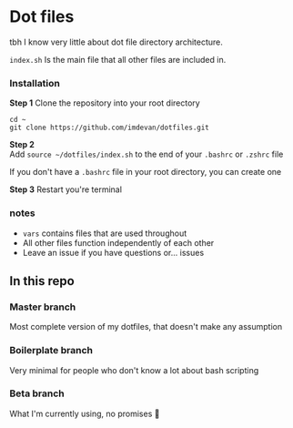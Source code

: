 # Dot files

tbh I know very little about dot file directory architecture.

`index.sh` Is the main file that all other files are included in.

### Installation

**Step 1**
Clone the repository into your root directory

```
cd ~
git clone https://github.com/imdevan/dotfiles.git
```

**Step 2**  
Add `source ~/dotfiles/index.sh` to the end of your `.bashrc` or `.zshrc` file

If you don't have a `.bashrc` file in your root directory, you can create one


**Step 3**
Restart you're terminal

### notes

- `vars` contains files that are used throughout
- All other files function independently of each other
- Leave an issue if you have questions or... issues

## In this repo

### Master branch
Most complete version of my dotfiles, that doesn't make any assumption

### Boilerplate branch
Very minimal for people who don't know a lot about bash scripting

### Beta branch
What I'm currently using, no promises 🙏
